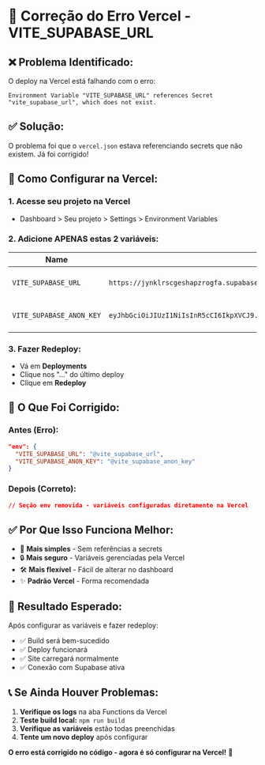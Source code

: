 # 🔧 Correção do Erro Vercel - VITE_SUPABASE_URL

## ❌ **Problema Identificado:**

O deploy na Vercel está falhando com o erro:
```
Environment Variable "VITE_SUPABASE_URL" references Secret "vite_supabase_url", which does not exist.
```

## ✅ **Solução:**

O problema foi que o `vercel.json` estava referenciando secrets que não existem. Já foi corrigido!

## 🔧 **Como Configurar na Vercel:**

### **1. Acesse seu projeto na Vercel**
- Dashboard > Seu projeto > Settings > Environment Variables

### **2. Adicione APENAS estas 2 variáveis:**

| Name | Value | Environments |
|------|--------|-------------|
| `VITE_SUPABASE_URL` | `https://jynklrscgeshapzrogfa.supabase.co` | Production, Preview, Development |
| `VITE_SUPABASE_ANON_KEY` | `eyJhbGciOiJIUzI1NiIsInR5cCI6IkpXVCJ9.eyJpc3MiOiJzdXBhYmFzZSIsInJlZiI6Imp5bmtscnNjZ2VzaGFwenJvZ2ZhIiwicm9sZSI6ImFub24iLCJpYXQiOjE3NTUxMjE0NTYsImV4cCI6MjA3MDY5NzQ1Nn0.Erc_w4exzWUdtt0WXDbqwcFiJgPvAVWrYQYjj4s8ld0` | Production, Preview, Development |

### **3. Fazer Redeploy:**
- Vá em **Deployments**
- Clique nos "..." do último deploy
- Clique em **Redeploy**

## 🎯 **O Que Foi Corrigido:**

### **Antes (Erro):**
```json
"env": {
  "VITE_SUPABASE_URL": "@vite_supabase_url",
  "VITE_SUPABASE_ANON_KEY": "@vite_supabase_anon_key"
}
```

### **Depois (Correto):**
```json
// Seção env removida - variáveis configuradas diretamente na Vercel
```

## ✅ **Por Que Isso Funciona Melhor:**

- 🚀 **Mais simples** - Sem referências a secrets
- 🔒 **Mais seguro** - Variáveis gerenciadas pela Vercel
- 🛠️ **Mais flexível** - Fácil de alterar no dashboard
- ✨ **Padrão Vercel** - Forma recomendada

## 🎉 **Resultado Esperado:**

Após configurar as variáveis e fazer redeploy:
- ✅ Build será bem-sucedido
- ✅ Deploy funcionará
- ✅ Site carregará normalmente
- ✅ Conexão com Supabase ativa

## 📞 **Se Ainda Houver Problemas:**

1. **Verifique os logs** na aba Functions da Vercel
2. **Teste build local:** `npm run build`
3. **Verifique as variáveis** estão todas preenchidas
4. **Tente um novo deploy** após configurar

**O erro está corrigido no código - agora é só configurar na Vercel!** 🚀

